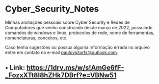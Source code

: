 # Cyber_Security_Notes
Minhas anotações pessoais sobre Cyber Security e Redes de Computadores que venho construindo desde março de 2022, possuindo comandos de windows e linux, protocolos de rede, nome de ferramentas, nomenclaturas, conceitos, etc.

Caso tenha sugestões ou possua alguma informação errada no arquivo entre em contato no e-mail paulovictorfs@outlook.com.

## • Link: https://1drv.ms/w/s!AmGe6fF-_FozxXTt8I8hZHk7DBrf?e=VBNw51
